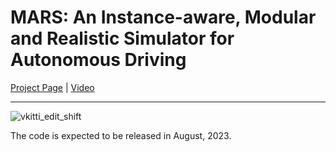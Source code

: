 # MARS: An Instance-aware, Modular and Realistic Simulator for Autonomous Driving

<a href="https://open-air-sun.github.io/mars/">Project Page</a> | <a href="https://youtu.be/JUQyLk4s5bo">Video</a>

----

![vkitti_edit_shift](https://github.com/OPEN-AIR-SUN/mars/assets/7344146/7f46d33a-783b-4043-92e2-14ba98dbf211)


The code is expected to be released in August, 2023.
